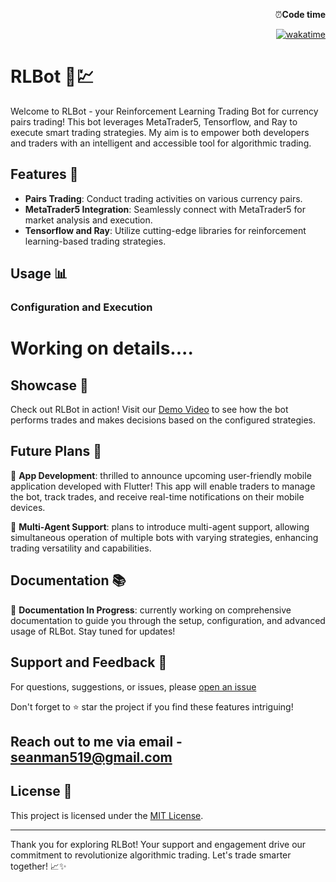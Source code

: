 <div align="right">
    <p>⏰<strong>Code time</strong></p>
  <a href="https://wakatime.com/badge/user/018c28c7-ac68-4b26-abdc-449cb2652259/project/018c60b7-4b00-4b1d-ac23-4b4641f8b9ed"><img src="https://wakatime.com/badge/user/018c28c7-ac68-4b26-abdc-449cb2652259/project/018c60b7-4b00-4b1d-ac23-4b4641f8b9ed.svg" alt="wakatime"></a>
</div>


# RLBot 🤖💹

Welcome to RLBot - your Reinforcement Learning Trading Bot for currency pairs trading! This bot leverages MetaTrader5, Tensorflow, and Ray to execute smart trading strategies. My aim is to empower both developers and traders with an intelligent and accessible tool for algorithmic trading.

## Features 🚀

- **Pairs Trading**: Conduct trading activities on various currency pairs.
- **MetaTrader5 Integration**: Seamlessly connect with MetaTrader5 for market analysis and execution.
- **Tensorflow and Ray**: Utilize cutting-edge libraries for reinforcement learning-based trading strategies.

## Usage 📊

### Configuration and Execution

# Working on details....


## Showcase 🌟

Check out RLBot in action! Visit our [Demo Video](link-to-demo-video) to see how the bot performs trades and makes decisions based on the configured strategies.

## Future Plans 📅

📱 **App Development**: thrilled to announce upcoming user-friendly mobile application developed with Flutter! This app will enable traders to manage the bot, track trades, and receive real-time notifications on their mobile devices.

🤖 **Multi-Agent Support**: plans to introduce multi-agent support, allowing simultaneous operation of multiple bots with varying strategies, enhancing trading versatility and capabilities.

## Documentation 📚

🚧 **Documentation In Progress**: currently working on comprehensive documentation to guide you through the setup, configuration, and advanced usage of RLBot. Stay tuned for updates!

## Support and Feedback 💬

For questions, suggestions, or issues, please [open an issue](https://github.com/Seanman519/rlbot/issues)

Don't forget to ⭐️ star the project if you find these features intriguing!

## Reach out to me via email - seanman519@gmail.com

## License 📜

This project is licensed under the [MIT License](LICENSE).

---

Thank you for exploring RLBot! Your support and engagement drive our commitment to revolutionize algorithmic trading. Let's trade smarter together! 📈✨
